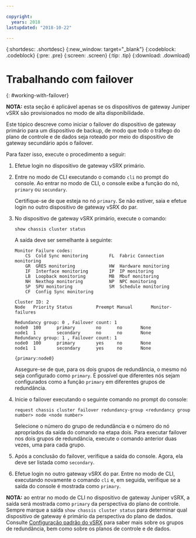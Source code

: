 ```yaml
---

copyright:
  years: 2018
lastupdated: "2018-10-22"

---
```


{:shortdesc: .shortdesc}
{:new_window: target="_blank"}
{:codeblock: .codeblock}
{:pre: .pre}
{:screen: .screen}
{:tip: .tip}
{:download: .download}

# Trabalhando com failover
{: #working-with-failover}

**NOTA:** esta seção é aplicável apenas se os dispositivos de gateway Juniper vSRX são provisionados no modo de alta disponibilidade.

Este tópico descreve como iniciar o failover do dispositivo de gateway primário para um dispositivo de backup, de modo que todo o tráfego do plano de controle e de dados seja roteado por meio do dispositivo de gateway secundário após o failover.

Para fazer isso, execute o procedimento a seguir:

1. Efetue login no dispositivo de gateway vSRX primário.

2. Entre no modo de CLI executando o comando `cli` no prompt do console. Ao entrar no modo de CLI, o console exibe a função do nó, `primary` ou `secundary`.

	Certifique-se de que esteja no nó `primary`. Se não estiver, saia e efetue login no outro dispositivo de gateway vSRX do par.

2. No dispositivo de gateway vSRX primário, execute o comando:

	```
	show chassis cluster status
	```
	A saída deve ser semelhante à seguinte:

	```
	Monitor Failure codes:
		CS  Cold Sync monitoring        FL  Fabric Connection monitoring
		GR  GRES monitoring             HW  Hardware monitoring
		IF  Interface monitoring        IP  IP monitoring
		LB  Loopback monitoring         MB  Mbuf monitoring
		NH  Nexthop monitoring          NP  NPC monitoring
		SP  SPU monitoring              SM  Schedule monitoring
		CF  Config Sync monitoring

	Cluster ID: 2
	Node   Priority Status         Preempt Manual   	Monitor-failures

	Redundancy group: 0 , Failover count: 1
	node0  100      primary        no      no       None
	node1  1        secondary      no      no       None
	Redundancy group: 1 , Failover count: 1
	node0  100      primary        yes     no       None
	node1  1        secondary      yes     no       None

	{primary:node0}
	```

	Assegure-se de que, para os dois grupos de redundância, o mesmo nó seja configurado como `primary`. É possível que diferentes nós sejam configurados como a função `primary` em diferentes grupos de redundância.

3. Inicie o failover executando o seguinte comando no prompt do console:

	```
	request chassis cluster failover redundancy-group <redundancy group number> node <node number>
	```

	Selecione o número do grupo de redundância e o número do nó apropriados da saída do comando na etapa dois. Para executar failover nos dois grupos de redundância, execute o comando anterior duas vezes, uma para cada grupo.

4. Após a conclusão do failover, verifique a saída do console. Agora, ela deve ser listada como `secondary`.

5. Efetue login no outro gateway vSRX do par. Entre no modo de CLI, executando novamente o comando `cli` e, em seguida, verifique se a saída do console é mostrada como `primary`.

**NOTA:** ao entrar no modo de CLI no dispositivo de gateway Juniper vSRX, a saída será mostrada como `primary` da perspectiva do plano de controle. Sempre marque a saída `show chassis cluster status` para determinar qual dispositivo de gateway é primário da perspectiva do plano de dados. Consulte [Configuração padrão do vSRX](/docs/infrastructure/vsrx?topic=vsrx-understanding-the-vsrx-default-configuration) para saber mais sobre os grupos de redundância, bem como sobre os planos de controle e de dados.
